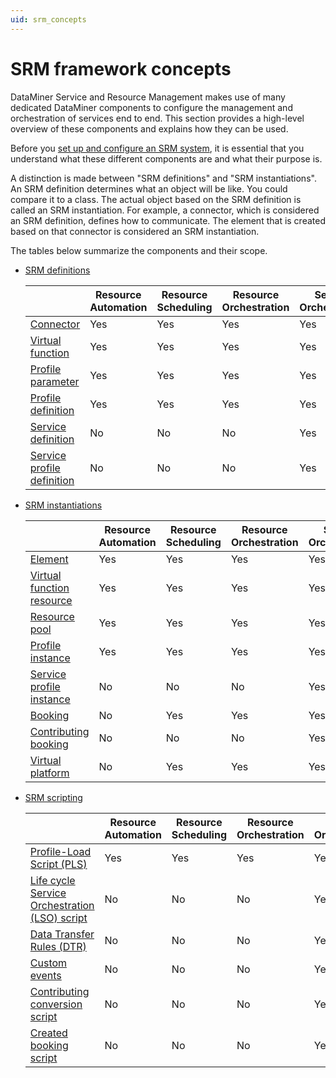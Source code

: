 ```yaml
---
uid: srm_concepts
---
```


# SRM framework concepts

DataMiner Service and Resource Management makes use of many dedicated DataMiner components to configure the management and orchestration of services end to end. This section provides a high-level overview of these components and explains how they can be used.

Before you [set up and configure an SRM system](xref:srm_getting_started), it is essential that you understand what these different components are and what their purpose is.

A distinction is made between "SRM definitions" and "SRM instantiations". An SRM definition determines what an object will be like. You could compare it to a class. The actual object based on the SRM definition is called an SRM instantiation. For example, a connector, which is considered an SRM definition, defines how to communicate. The element that is created based on that connector is considered an SRM instantiation.

The tables below summarize the components and their scope.

- [SRM definitions](xref:srm_definitions)

  | | Resource Automation | Resource Scheduling | Resource Orchestration | Service Orchestration |
  |--|---------------------|---------------------|------------------------|-----------------------|
  | [Connector](xref:srm_definitions#connector) | Yes | Yes | Yes | Yes |
  | [Virtual function](xref:srm_definitions#virtual-function) | Yes | Yes | Yes | Yes |
  | [Profile parameter](xref:srm_definitions#profile-parameter) | Yes | Yes | Yes | Yes |
  | [Profile definition](xref:srm_definitions#profile-definition) | Yes | Yes | Yes | Yes |
  | [Service definition](xref:srm_definitions#service-definition) | No | No | No | Yes |
  | [Service profile definition](xref:srm_definitions#service-profile-definition) | No | No | No | Yes |

- [SRM instantiations](xref:srm_instantiations)

  | | Resource Automation | Resource Scheduling | Resource Orchestration | Service Orchestration |
  |--|---------------------|---------------------|------------------------|-----------------------|
  | [Element](xref:srm_instantiations#element) | Yes | Yes | Yes | Yes |
  | [Virtual function resource](xref:srm_instantiations#virtual-function-resource) | Yes | Yes | Yes | Yes |
  | [Resource pool](xref:srm_instantiations#resource-pool) | Yes | Yes | Yes | Yes |
  | [Profile instance](xref:srm_instantiations#profile-instance) | Yes | Yes | Yes | Yes |
  | [Service profile instance](xref:srm_instantiations#service-profile-instance) | No | No | No | Yes |
  | [Booking](xref:srm_instantiations#booking) | No | Yes | Yes | Yes |
  | [Contributing booking](xref:srm_instantiations#contributing-booking) | No | No | No | Yes |
  | [Virtual platform](xref:srm_instantiations#virtual-platform) | No | Yes | Yes | Yes |

- [SRM scripting](xref:srm_scripting)

  | | Resource Automation | Resource Scheduling | Resource Orchestration | Service Orchestration |
  |--|---------------------|---------------------|------------------------|-----------------------|
  | [Profile-Load Script (PLS)](xref:srm_scripting#profile-load-script-pls) | Yes | Yes | Yes | Yes |
  | [Life cycle Service Orchestration (LSO) script](xref:srm_scripting#life-cycle-service-orchestration-lso-script) | No | No | No | Yes |
  | [Data Transfer Rules (DTR)](xref:srm_scripting#data-transfer-rules-dtr) | No | No | No | Yes |
  | [Custom events](xref:srm_scripting#custom-events) | No | No | No | Yes |
  | [Contributing conversion script](xref:srm_scripting#contributing-conversion-script) | No | No | No | Yes |
  | [Created booking script](xref:srm_scripting#created-booking-script) | No | No | No | Yes |
